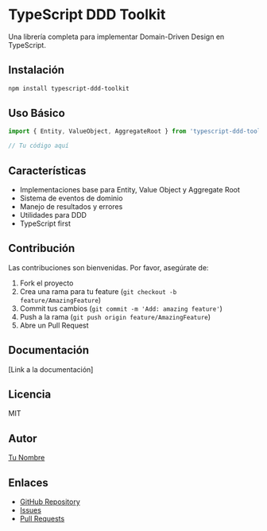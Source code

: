 # TypeScript DDD Toolkit

Una librería completa para implementar Domain-Driven Design en TypeScript.

## Instalación

```bash
npm install typescript-ddd-toolkit
```

## Uso Básico

```typescript
import { Entity, ValueObject, AggregateRoot } from 'typescript-ddd-toolkit';

// Tu código aquí
```

## Características

- Implementaciones base para Entity, Value Object y Aggregate Root
- Sistema de eventos de dominio
- Manejo de resultados y errores
- Utilidades para DDD
- TypeScript first

## Contribución

Las contribuciones son bienvenidas. Por favor, asegúrate de:

1. Fork el proyecto
2. Crea una rama para tu feature (`git checkout -b feature/AmazingFeature`)
3. Commit tus cambios (`git commit -m 'Add: amazing feature'`)
4. Push a la rama (`git push origin feature/AmazingFeature`)
5. Abre un Pull Request

## Documentación

[Link a la documentación]

## Licencia

MIT

## Autor

[Tu Nombre](https://github.com/USERNAME)

## Enlaces

- [GitHub Repository](https://github.com/USERNAME/REPO)
- [Issues](https://github.com/USERNAME/REPO/issues)
- [Pull Requests](https://github.com/USERNAME/REPO/pulls)